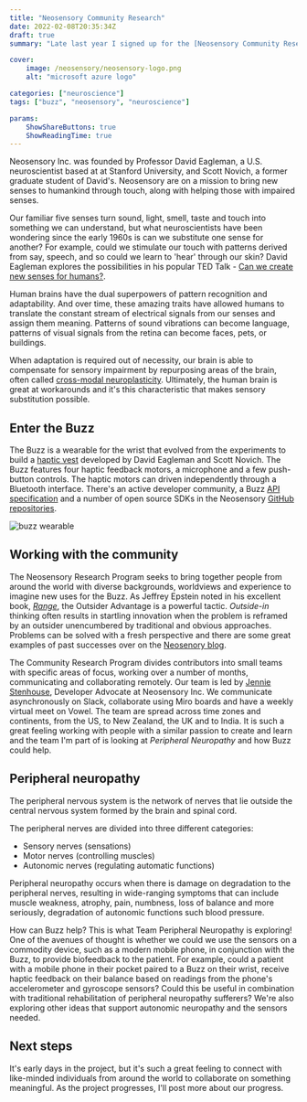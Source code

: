 ```yaml
---
title: "Neosensory Community Research"
date: 2022-02-08T20:35:34Z
draft: true
summary: "Late last year I signed up for the [Neosensory Community Research Program](https://neosensory.com/blog/community-research-program/). It's an opportunity for people from all walks of life to get involved in interesting research on sensory substitution."

cover: 
    image: /neosensory/neosensory-logo.png
    alt: "microsoft azure logo"

categories: ["neuroscience"]
tags: ["buzz", "neosensory", "neuroscience"]

params:
    ShowShareButtons: true
    ShowReadingTime: true
---
```



Neosensory Inc. was founded by Professor David Eagleman, a U.S. neuroscientist based at at Stanford University, and Scott Novich, a former graduate student of David's. Neosensory are on a mission to bring new senses to humankind through touch, along with helping those with impaired senses. 

Our familiar five senses turn sound, light, smell, taste and touch into something we can understand, but what neuroscientists have been wondering since the early 1960s is can we substitute one sense for another? For example, could we stimulate our touch with patterns derived from say, speech, and so could we learn to 'hear' through our skin? David Eagleman explores the possibilities in his popular TED Talk - [Can we create new senses for humans?](https://www.ted.com/talks/david_eagleman_can_we_create_new_senses_for_humans?language=en). 

Human brains have the dual superpowers of pattern recognition and adaptability. And over time, these amazing traits have allowed humans to translate the constant stream of electrical signals from our senses and assign them meaning. Patterns of sound vibrations can become language, patterns of visual signals from the retina can become faces, pets, or buildings.

When adaptation is required out of necessity, our brain is able to compensate for sensory impairment by repurposing areas of the brain, often called [cross-modal neuroplasticity](https://www.scientificamerican.com/article/superpowers-for-the-blind-and-deaf/). Ultimately, the human brain is great at workarounds and it's this characteristic that makes sensory substitution possible. 

## Enter the Buzz

The Buzz is a wearable for the wrist that evolved from the experiments to build a [haptic vest](https://eagleman.com/science/sensory-substitution/) developed by David Eagleman and Scott Novich. The Buzz features four haptic feedback motors, a microphone and a few push-button controls. The haptic motors can driven independently through a Bluetooth interface. There's an active developer community, a Buzz [API specification](https://neosensory.com/wp-content/uploads/2021/04/2021_04_21_-_Neosensory_Developer_API_Documentation-1.pdf) and a number of open source SDKs in the Neosensory [GitHub repositories](https://github.com/neosensory). 

![buzz wearable](/neosensory/buzz.png)

## Working with the community

The Neosensory Research Program seeks to bring together people from around the world with diverse backgrounds, worldviews and experience to imagine new uses for the Buzz. As Jeffrey Epstein noted in his excellent book, [*Range*](https://davidepstein.com/the-range/), the Outsider Advantage is a powerful tactic. *Outside-in* thinking often results in startling innovation when the problem is reframed by an outsider unencumbered by traditional and obvious approaches. Problems can be solved with a fresh perspective and there are some great examples of past successes over on the [Neosenory blog](https://neosensory.com/blog/affordable-prosthetics-with-buzz/).

The Community Research Program divides contributors into small teams with specific areas of focus, working over a number of months, communicating and collaborating remotely. Our team is led by [Jennie Stenhouse](https://www.linkedin.com/in/jennie-stenhouse/?originalSubdomain=nz), Developer Advocate at Neosensory Inc. We communicate asynchronously on Slack, collaborate using Miro boards and have a weekly virtual meet on Vowel. The team are spread across time zones and continents, from the US, to New Zealand, the UK and to India. It is such a great feeling working with people with a similar passion to create and learn and the team I'm part of is looking at *Peripheral Neuropathy* and how Buzz could help.


## Peripheral neuropathy 

The peripheral nervous system is the network of nerves that lie outside the central nervous system formed by the brain and spinal cord.

The peripheral nerves are divided into three different categories:
- Sensory nerves (sensations)
- Motor nerves (controlling muscles)
- Autonomic nerves (regulating automatic functions)

Peripheral neuropathy occurs when there is damage on degradation to the peripheral nerves, resulting in wide-ranging symptoms that can include muscle weakness, atrophy, pain, numbness, loss of balance and more seriously, degradation of autonomic functions such blood pressure. 

How can Buzz help? This is what Team Peripheral Neuropathy is exploring! One of the avenues of thought is whether we could we use the sensors on a commodity device, such as a modern mobile phone, in conjunction with the Buzz, to provide biofeedback to the patient. For example, could a patient with a mobile phone in their pocket paired to a Buzz on their wrist, receive haptic feedback on their balance based on readings from the phone's accelerometer and gyroscope sensors? Could this be useful in combination with traditional rehabilitation of peripheral neuropathy sufferers? We're also exploring other ideas that support autonomic neuropathy and the sensors needed.

## Next steps

It's early days in the project, but it's such a great feeling to connect with like-minded individuals from around the world to collaborate on something meaningful. As the project progresses, I'll post more about our progress. 

